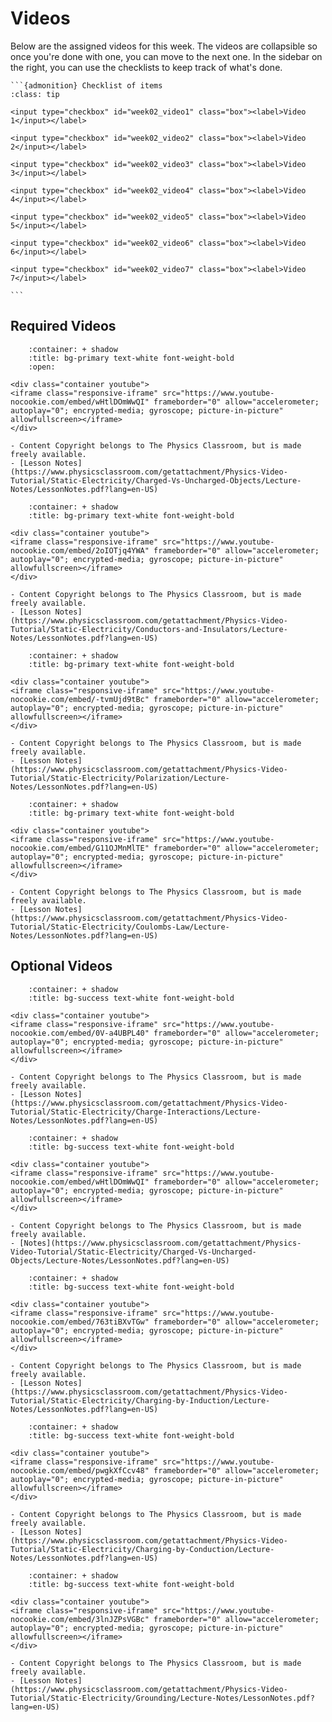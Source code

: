# Videos

Below are the assigned videos for this week. 
The videos are collapsible so once you're done with one, you can move to the next one.
In the sidebar on the right, you can use the checklists to keep track of what's done.

````{margin}
```{admonition} Checklist of items
:class: tip

<input type="checkbox" id="week02_video1" class="box"><label>Video 1</input></label>

<input type="checkbox" id="week02_video2" class="box"><label>Video 2</input></label>

<input type="checkbox" id="week02_video3" class="box"><label>Video 3</input></label>

<input type="checkbox" id="week02_video4" class="box"><label>Video 4</input></label>

<input type="checkbox" id="week02_video5" class="box"><label>Video 5</input></label>

<input type="checkbox" id="week02_video6" class="box"><label>Video 6</input></label>

<input type="checkbox" id="week02_video7" class="box"><label>Video 7</input></label>

```
````

## Required Videos

```{dropdown} 1. Charged Objects vs. Uncharged Objects
    :container: + shadow
    :title: bg-primary text-white font-weight-bold
    :open:

<div class="container youtube">
<iframe class="responsive-iframe" src="https://www.youtube-nocookie.com/embed/wHtlDOmWwQI" frameborder="0" allow="accelerometer; autoplay="0"; encrypted-media; gyroscope; picture-in-picture" allowfullscreen></iframe>
</div>

- Content Copyright belongs to The Physics Classroom, but is made freely available.
- [Lesson Notes](https://www.physicsclassroom.com/getattachment/Physics-Video-Tutorial/Static-Electricity/Charged-Vs-Uncharged-Objects/Lecture-Notes/LessonNotes.pdf?lang=en-US)
```

```{dropdown} 2. Conductors and Insulators
    :container: + shadow
    :title: bg-primary text-white font-weight-bold

<div class="container youtube">
<iframe class="responsive-iframe" src="https://www.youtube-nocookie.com/embed/2oIOTjq4YWA" frameborder="0" allow="accelerometer; autoplay="0"; encrypted-media; gyroscope; picture-in-picture" allowfullscreen></iframe>
</div>

- Content Copyright belongs to The Physics Classroom, but is made freely available.
- [Lesson Notes](https://www.physicsclassroom.com/getattachment/Physics-Video-Tutorial/Static-Electricity/Conductors-and-Insulators/Lecture-Notes/LessonNotes.pdf?lang=en-US)
```

```{dropdown} 3. Polarization
    :container: + shadow
    :title: bg-primary text-white font-weight-bold

<div class="container youtube">
<iframe class="responsive-iframe" src="https://www.youtube-nocookie.com/embed/-tvmUjd9tBc" frameborder="0" allow="accelerometer; autoplay="0"; encrypted-media; gyroscope; picture-in-picture" allowfullscreen></iframe>
</div>

- Content Copyright belongs to The Physics Classroom, but is made freely available.
- [Lesson Notes](https://www.physicsclassroom.com/getattachment/Physics-Video-Tutorial/Static-Electricity/Polarization/Lecture-Notes/LessonNotes.pdf?lang=en-US)
```

```{dropdown} 4. Coulomb's Law
    :container: + shadow
    :title: bg-primary text-white font-weight-bold

<div class="container youtube">
<iframe class="responsive-iframe" src="https://www.youtube-nocookie.com/embed/G11OJMnMlTE" frameborder="0" allow="accelerometer; autoplay="0"; encrypted-media; gyroscope; picture-in-picture" allowfullscreen></iframe>
</div>

- Content Copyright belongs to The Physics Classroom, but is made freely available.
- [Lesson Notes](https://www.physicsclassroom.com/getattachment/Physics-Video-Tutorial/Static-Electricity/Coulombs-Law/Lecture-Notes/LessonNotes.pdf?lang=en-US)
```

## Optional Videos

```{dropdown} 5. Charge Interactions
    :container: + shadow
    :title: bg-success text-white font-weight-bold

<div class="container youtube">
<iframe class="responsive-iframe" src="https://www.youtube-nocookie.com/embed/0V-a4UBPL40" frameborder="0" allow="accelerometer; autoplay="0"; encrypted-media; gyroscope; picture-in-picture" allowfullscreen></iframe>
</div>

- Content Copyright belongs to The Physics Classroom, but is made freely available.
- [Lesson Notes](https://www.physicsclassroom.com/getattachment/Physics-Video-Tutorial/Static-Electricity/Charge-Interactions/Lecture-Notes/LessonNotes.pdf?lang=en-US)
```

```{dropdown} 6. Charged vs. Uncharged Objects
    :container: + shadow
    :title: bg-success text-white font-weight-bold

<div class="container youtube">
<iframe class="responsive-iframe" src="https://www.youtube-nocookie.com/embed/wHtlDOmWwQI" frameborder="0" allow="accelerometer; autoplay="0"; encrypted-media; gyroscope; picture-in-picture" allowfullscreen></iframe>
</div>

- Content Copyright belongs to The Physics Classroom, but is made freely available.
- [Notes](https://www.physicsclassroom.com/getattachment/Physics-Video-Tutorial/Static-Electricity/Charged-Vs-Uncharged-Objects/Lecture-Notes/LessonNotes.pdf?lang=en-US)
```

```{dropdown} 7. Charging by Induction
    :container: + shadow
    :title: bg-success text-white font-weight-bold
    
<div class="container youtube">
<iframe class="responsive-iframe" src="https://www.youtube-nocookie.com/embed/763tiBXvTGw" frameborder="0" allow="accelerometer; autoplay="0"; encrypted-media; gyroscope; picture-in-picture" allowfullscreen></iframe>
</div>

- Content Copyright belongs to The Physics Classroom, but is made freely available.
- [Lesson Notes](https://www.physicsclassroom.com/getattachment/Physics-Video-Tutorial/Static-Electricity/Charging-by-Induction/Lecture-Notes/LessonNotes.pdf?lang=en-US)
```

```{dropdown} 8. Charging by Conduction
    :container: + shadow
    :title: bg-success text-white font-weight-bold

<div class="container youtube">
<iframe class="responsive-iframe" src="https://www.youtube-nocookie.com/embed/pwgkXfCcv48" frameborder="0" allow="accelerometer; autoplay="0"; encrypted-media; gyroscope; picture-in-picture" allowfullscreen></iframe>
</div>

- Content Copyright belongs to The Physics Classroom, but is made freely available.
- [Lesson Notes](https://www.physicsclassroom.com/getattachment/Physics-Video-Tutorial/Static-Electricity/Charging-by-Conduction/Lecture-Notes/LessonNotes.pdf?lang=en-US)
```

```{dropdown} 9. Grounding
    :container: + shadow
    :title: bg-success text-white font-weight-bold

<div class="container youtube">
<iframe class="responsive-iframe" src="https://www.youtube-nocookie.com/embed/3lnJZPsVGBc" frameborder="0" allow="accelerometer; autoplay="0"; encrypted-media; gyroscope; picture-in-picture" allowfullscreen></iframe>
</div>

- Content Copyright belongs to The Physics Classroom, but is made freely available.
- [Lesson Notes](https://www.physicsclassroom.com/getattachment/Physics-Video-Tutorial/Static-Electricity/Grounding/Lecture-Notes/LessonNotes.pdf?lang=en-US)
```

